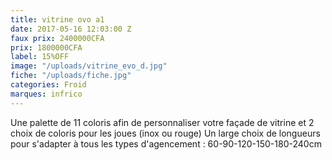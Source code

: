 ```yaml
---
title: vitrine ovo a1
date: 2017-05-16 12:03:00 Z
faux prix: 2400000CFA
prix: 1800000CFA
label: 15%OFF
image: "/uploads/vitrine_evo_d.jpg"
fiche: "/uploads/fiche.jpg"
categories: Froid
marques: infrico
---
```


Une palette de 11 coloris afin de personnaliser votre façade de vitrine et 2 choix de coloris pour les joues (inox ou rouge)
Un large choix de longueurs pour s'adapter à tous les types d'agencement : 60-90-120-150-180-240cm